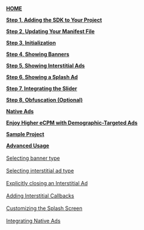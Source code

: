 [**HOME**](Android-InApp-&-InApp-Plus-Documentation)

[**Step 1, Adding the SDK to Your Project**](Android-InApp-&-InApp-Plus-Documentation#step1)

[**Step 2, Updating Your Manifest File**](Android-InApp-&-InApp-Plus-Documentation#step2)

[**Step 3, Initialization**](Android-InApp-&-InApp-Plus-Documentation#step3)

[**Step 4, Showing Banners**](Android-InApp-&-InApp-Plus-Documentation#step4)

[**Step 5, Showing Interstitial Ads**](Android-InApp-&-InApp-Plus-Documentation#step5)

[**Step 6, Showing a Splash Ad**](Android-InApp-&-InApp-Plus-Documentation#step6)

[**Step 7, Integrating the Slider**](Android-InApp-&-InApp-Plus-Documentation#step7)

[**Step 8, Obfuscation (Optional)**](Android-InApp-&-InApp-Plus-Documentation#step8)

[**Native Ads**](Android-InApp-&-InApp-Plus-Documentation#Native)

[**Enjoy Higher eCPM with Demographic-Targeted Ads**](Android-InApp-&-InApp-Plus-Documentation#Demographic)

[**Sample Project**](Android-InApp-&-InApp-Plus-Documentation#SampleProject)

[**Advanced Usage**](android-advanced-usage)<br></br>
  [Selecting banner type](android-advanced-usage#SelectBanner)<br></br> 
  [Selecting interstitial ad type](android-advanced-usage#SelectInterstitial)<br></br> 
  [Explicitly closing an Interstitial Ad](android-advanced-usage#CloseInterstitial)<br></br> 
  [Adding Interstitial Callbacks](android-advanced-usage#AddingInterstitialCallbacks)<br></br> 
  [Customizing the Splash Screen](android-advanced-usage#CustomizingSplashScreen)<br></br> 
  [Integrating Native Ads](android-advanced-usage#using-native-ads)<br></br> 

